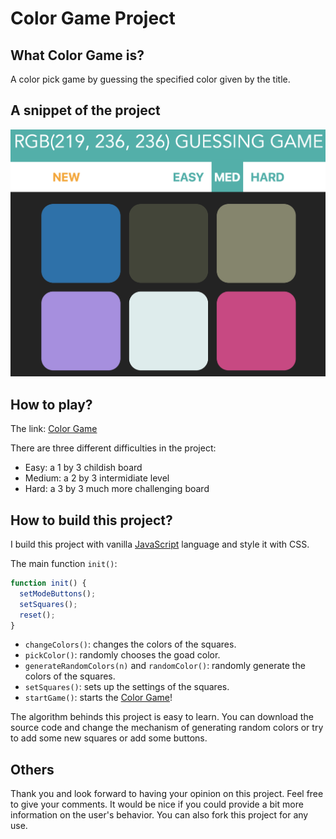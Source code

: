 # Color Game Project

## What Color Game is?

A color pick game by guessing the specified color given by the title.

## A snippet of the project

![](./screenshot.png)

## How to play?

The link: [Color Game](https://walkccc.github.io/webapps/ColorGame)

There are three different difficulties in the project:

- Easy: a 1 by 3 childish board
- Medium: a 2 by 3 intermidiate level
- Hard: a 3 by 3 much more challenging board

## How to build this project?

I build this project with vanilla [JavaScript](https://www.javascript.com) language and style it with CSS.

The main function `init()`:

```javascript
function init() {
  setModeButtons();
  setSquares();
  reset();
}
```

- `changeColors()`: changes the colors of the squares.
- `pickColor()`: randomly chooses the goad color.
- `generateRandomColors(n)` and `randomColor()`: randomly generate the colors of the squares.
- `setSquares()`: sets up the settings of the squares.
- `startGame()`: starts the [Color Game](https://walkccc.github.io/webapps/ColorGame)!

The algorithm behinds this project is easy to learn. You can download the source code and change the mechanism of generating random colors or try to add some new squares or add some buttons.

## Others

Thank you and look forward to having your opinion on this project. Feel free to give your comments. It would be nice if you could provide a bit more information on the user's behavior. You can also fork this project for any use.
